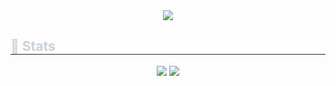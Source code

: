 <div align= "center">
    <img src="https://capsule-render.vercel.app/api?type=waving&color=0:f4a4c0,100:d9cafe&height=180&text=Heyseon's%20github&animation=fadeIn&fontColor=fefcdd&fontSize=40" />
    </div>
    <div style="text-align: left;"> 
    <h2 style="border-bottom: 1px solid #21262d; color: #c9d1d9;"> 🏅 Stats </h2> <div align= "center"> <img src="https://github-readme-stats.vercel.app/api?username=Hyeseon&bg_color=60,f1c9fe,d4e3fe&title_color=000000&text_color=000000"
         /> <img src="https://github-readme-stats.vercel.app/api/top-langs/?username=Hyeseon&layout=compact&bg_color=60,f1c9fe,d4e3fe&title_color=000000&text_color=000000"
           /> </div> 
    </div>
    

